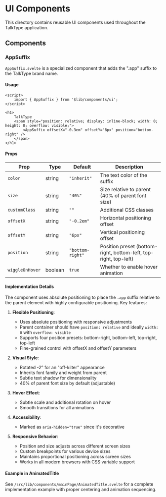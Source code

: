 # UI Components

This directory contains reusable UI components used throughout the TalkType application.

## Components

### AppSuffix

`AppSuffix.svelte` is a specialized component that adds the ".app" suffix to the TalkType brand name.

#### Usage

```svelte
<script>
	import { AppSuffix } from '$lib/components/ui';
</script>

<h1>
	TalkType
	<span style="position: relative; display: inline-block; width: 0; height: 0; overflow: visible;">
		<AppSuffix offsetX="-0.3em" offsetY="8px" position="bottom-right" />
	</span>
</h1>
```

#### Props

| Prop            | Type    | Default          | Description                                                      |
| --------------- | ------- | ---------------- | ---------------------------------------------------------------- |
| `color`         | string  | `"inherit"`      | The text color of the suffix                                     |
| `size`          | string  | `"40%"`          | Size relative to parent (40% of parent font size)                |
| `customClass`   | string  | `""`             | Additional CSS classes                                           |
| `offsetX`       | string  | `"-0.2em"`       | Horizontal positioning offset                                    |
| `offsetY`       | string  | `"6px"`          | Vertical positioning offset                                      |
| `position`      | string  | `"bottom-right"` | Position preset (bottom-right, bottom-left, top-right, top-left) |
| `wiggleOnHover` | boolean | `true`           | Whether to enable hover animation                                |

#### Implementation Details

The component uses absolute positioning to place the `.app` suffix relative to the parent element with highly configurable positioning. Key features:

1. **Flexible Positioning**:
   - Uses absolute positioning with responsive adjustments
   - Parent container should have `position: relative` and ideally `width: 0` with `overflow: visible`
   - Supports four position presets: bottom-right, bottom-left, top-right, top-left
   - Fine-grained control with offsetX and offsetY parameters

2. **Visual Style**:
   - Rotated -2° for an "off-kilter" appearance
   - Inherits font family and weight from parent
   - Subtle text shadow for dimensionality
   - 40% of parent font size by default (adjustable)

3. **Hover Effect**:
   - Subtle scale and additional rotation on hover
   - Smooth transitions for all animations

4. **Accessibility**:
   - Marked as `aria-hidden="true"` since it's decorative

5. **Responsive Behavior**:
   - Position and size adjusts across different screen sizes
   - Custom breakpoints for various device sizes
   - Maintains proportional positioning across screen sizes
   - Works in all modern browsers with CSS variable support

#### Example in AnimatedTitle

See `/src/lib/components/mainPage/AnimatedTitle.svelte` for a complete implementation example with proper centering and animation sequencing.
